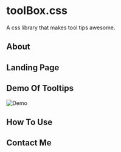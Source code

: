 # toolBox.css
A css library that makes tool tips awesome.
## About

## Landing Page

## Demo Of Tooltips
![Demo](
      https://github.com/BradFabian/toolBox.css/blob/master/source/images/TooltipDemo.gif
      )

## How To Use

## Contact Me
